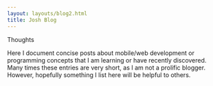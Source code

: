 ```yaml
---
layout: layouts/blog2.html
title: Josh Blog
---
```

 Thoughts

Here I document concise posts about mobile/web development or programming concepts that I am learning or have recently discovered. Many times these entries are very short, as I am not a prolific blogger. However, hopefully something I list here will be helpful to others.

<ThoughtsOutput />
